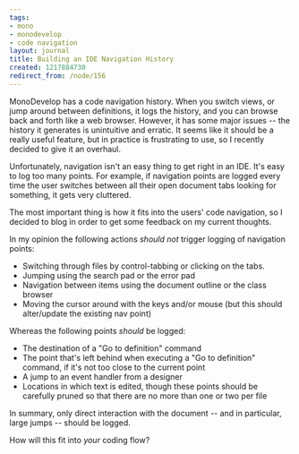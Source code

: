 ```yaml
---
tags:
- mono
- monodevelop
- code navigation
layout: journal
title: Building an IDE Navigation History
created: 1217884730
redirect_from: /node/156
---
```

MonoDevelop has a code navigation history. When you switch views, or jump around between definitions, it logs the history, and you can browse back and forth like a web browser. However, it has some major issues -- the history it generates is unintuitive and erratic. It seems like it should be a really useful feature, but in practice is frustrating to use, so I recently decided to give it an overhaul.<!--break-->

Unfortunately, navigation isn't an easy thing to get right in an IDE. It's easy to log too many points. For example, if navigation points are logged every time the user switches between all their open document tabs looking for something, it gets very cluttered.

The most important thing is how it fits into the users' code navigation, so I decided to blog in order to get some feedback on my current thoughts.

In my opinion the following actions _should not_ trigger logging of navigation points:
<ul>
<li>Switching through files by control-tabbing or clicking on the tabs.</li>
<li>Jumping using the search pad or the error pad</li>
<li>Navigation between items using the document outline or the class browser</li>
<li>Moving the cursor around with the keys and/or mouse (but this should alter/update the existing nav point)</li>
</ul>

Whereas the following points _should_ be logged:
<ul>
<li>The destination of a "Go to definition" command</li>
<li>The point that's left behind when executing a "Go to definition" command, if it's not too close to the current point</li>
<li>A jump to an event handler from a designer</li>
<li>Locations in which text is edited, though these points should be carefully pruned so that there are no more than one or two per file</li>
</ul>

In summary, only direct interaction with the document -- and in particular, large jumps -- should be logged.

How will this fit into _your_ coding flow?

